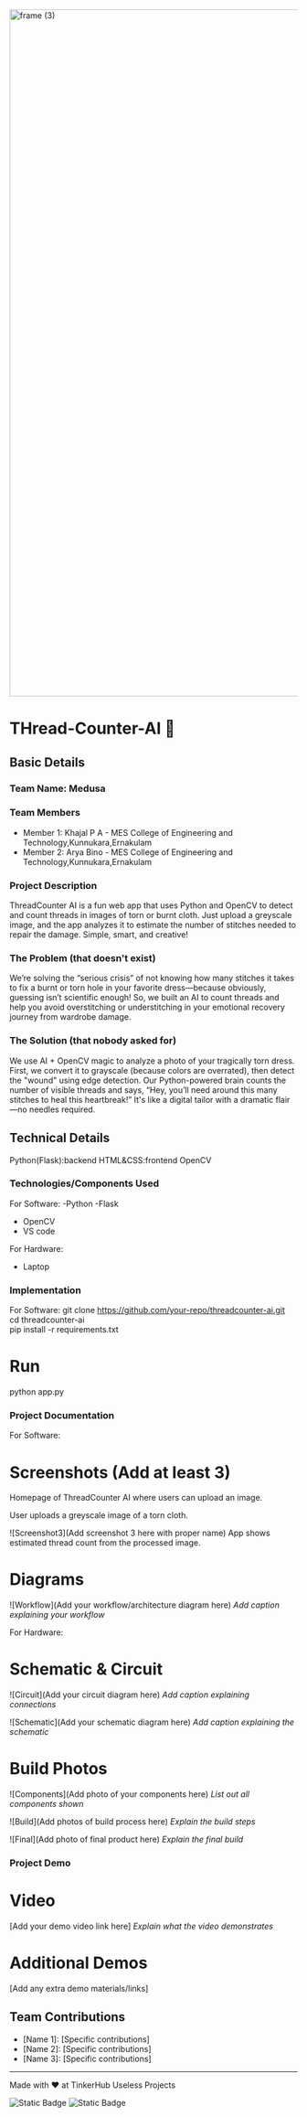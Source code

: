 <img width="3188" height="1202" alt="frame (3)" src="https://github.com/user-attachments/assets/517ad8e9-ad22-457d-9538-a9e62d137cd7" />


# THread-Counter-AI 🎯


## Basic Details
### Team Name: Medusa


### Team Members

- Member 1: Khajal P A - MES College of Engineering and Technology,Kunnukara,Ernakulam
- Member 2: Arya Bino -  MES College of Engineering and Technology,Kunnukara,Ernakulam

### Project Description
ThreadCounter AI is a fun web app that uses Python and OpenCV to detect and count threads in images of torn or burnt cloth. Just upload a greyscale image, and the app analyzes it to estimate the number of stitches needed to repair the damage. Simple, smart, and creative!

### The Problem (that doesn't exist)
We’re solving the “serious crisis” of not knowing how many stitches it takes to fix a burnt or torn hole in your favorite dress—because obviously, guessing isn’t scientific enough! So, we built an AI to count threads and help you avoid overstitching or understitching in your emotional recovery journey from wardrobe damage.

### The Solution (that nobody asked for)
We use AI + OpenCV magic to analyze a photo of your tragically torn dress. First, we convert it to grayscale (because colors are overrated), then detect the "wound" using edge detection. Our Python-powered brain counts the number of visible threads and says, “Hey, you’ll need around this many stitches to heal this heartbreak!” It's like a digital tailor with a dramatic flair—no needles required.

## Technical Details
   Python(Flask):backend
   HTML&CSS:frontend
   OpenCV
### Technologies/Components Used
For Software:
-Python
-Flask
- OpenCV
- VS code

For Hardware:
- Laptop


### Implementation
For Software:
git clone https://github.com/your-repo/threadcounter-ai.git  
cd threadcounter-ai  
pip install -r requirements.txt  


# Run
python app.py 

### Project Documentation
For Software:

# Screenshots (Add at least 3)

Homepage of ThreadCounter AI where users can upload an image.


User uploads a greyscale image of a torn cloth.



![Screenshot3](Add screenshot 3 here with proper name)
App shows estimated thread count from the processed image.

# Diagrams
![Workflow](Add your workflow/architecture diagram here)
*Add caption explaining your workflow*

For Hardware:

# Schematic & Circuit
![Circuit](Add your circuit diagram here)
*Add caption explaining connections*

![Schematic](Add your schematic diagram here)
*Add caption explaining the schematic*

# Build Photos
![Components](Add photo of your components here)
*List out all components shown*

![Build](Add photos of build process here)
*Explain the build steps*

![Final](Add photo of final product here)
*Explain the final build*

### Project Demo
# Video
[Add your demo video link here]
*Explain what the video demonstrates*

# Additional Demos
[Add any extra demo materials/links]

## Team Contributions
- [Name 1]: [Specific contributions]
- [Name 2]: [Specific contributions]
- [Name 3]: [Specific contributions]

---
Made with ❤️ at TinkerHub Useless Projects 

![Static Badge](https://img.shields.io/badge/TinkerHub-24?color=%23000000&link=https%3A%2F%2Fwww.tinkerhub.org%2F)
![Static Badge](https://img.shields.io/badge/UselessProjects--25-25?link=https%3A%2F%2Fwww.tinkerhub.org%2Fevents%2FQ2Q1TQKX6Q%2FUseless%2520Projects)
